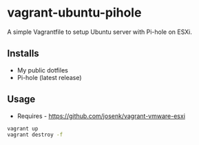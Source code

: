 # vagrant-ubuntu-pihole

A simple Vagrantfile to setup Ubuntu server with Pi-hole on ESXi.

## Installs

* My public dotfiles
* Pi-hole (latest release)

## Usage

* Requires - <https://github.com/josenk/vagrant-vmware-esxi>

```bash
vagrant up
vagrant destroy -f
```
